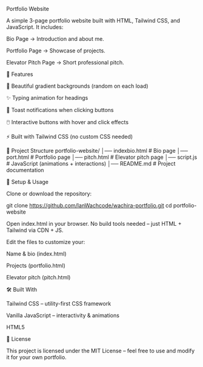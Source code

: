 Portfolio Website

A simple 3-page portfolio website built with HTML, Tailwind CSS, and JavaScript.
It includes:

Bio Page → Introduction and about me.

Portfolio Page → Showcase of projects.

Elevator Pitch Page → Short professional pitch.

🚀 Features

🎨 Beautiful gradient backgrounds (random on each load)

✨ Typing animation for headings

🔔 Toast notifications when clicking buttons

🖱️ Interactive buttons with hover and click effects

⚡ Built with Tailwind CSS (no custom CSS needed)

📂 Project Structure
portfolio-website/
│── indexbio.html        # Bio page
│── port.html    # Portfolio page
│── pitch.html        # Elevator pitch page
│── script.js         # JavaScript (animations + interactions)
│── README.md         # Project documentation

🔧 Setup & Usage

Clone or download the repository:

git clone https://github.com/IanWachcode/wachira-portfolio.git
cd portfolio-website

Open index.html in your browser.
No build tools needed – just HTML + Tailwind via CDN + JS.

Edit the files to customize your:

Name & bio (index.html)

Projects (portfolio.html)

Elevator pitch (pitch.html)

🛠️ Built With

Tailwind CSS
 – utility-first CSS framework

Vanilla JavaScript – interactivity & animations

HTML5

📜 License

This project is licensed under the MIT License – feel free to use and modify it for your own portfolio.
